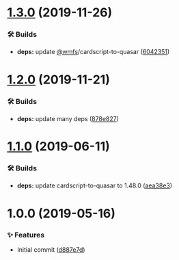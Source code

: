 # [1.3.0](https://github.com/wmfs/cardscript-component/compare/v1.2.0...v1.3.0) (2019-11-26)


### 🛠 Builds

* **deps:** update [@wmfs](https://github.com/wmfs)/cardscript-to-quasar ([6042351](https://github.com/wmfs/cardscript-component/commit/60423513d652db8ebc7ab618d6e372315982f167))

# [1.2.0](https://github.com/wmfs/cardscript-component/compare/v1.1.0...v1.2.0) (2019-11-21)


### 🛠 Builds

* **deps:** update many deps ([878e827](https://github.com/wmfs/cardscript-component/commit/878e827adef3b25109bd95192e75dabde5077822))

# [1.1.0](https://github.com/wmfs/cardscript-component/compare/v1.0.0...v1.1.0) (2019-06-11)


### 🛠 Builds

* **deps:** update cardscript-to-quasar to 1.48.0 ([aea38e3](https://github.com/wmfs/cardscript-component/commit/aea38e3))

# 1.0.0 (2019-05-16)


### ✨ Features

* Initial commit ([d887e7d](https://github.com/wmfs/cardscript-component/commit/d887e7d))

